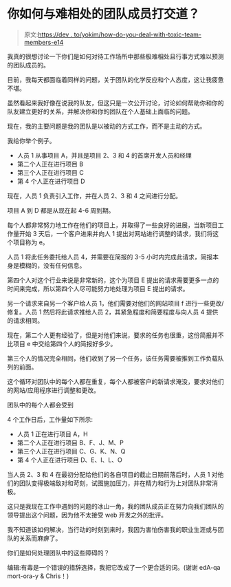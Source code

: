 # 你如何与难相处的团队成员打交道？

> 原文:[https://dev . to/yokim/how-do-you-deal-with-toxic-team-members-e14](https://dev.to/yokim/how-do-you-deal-with-toxic-team-members-e14)

我真的很想讨论一下你们是如何对待工作场所中那些极难相处且行事方式难以预测的团队成员的。

目前，我每天都面临着同样的问题，关于团队的化学反应和个人态度，这让我疲惫不堪。

虽然看起来我好像在说我的队友，但这只是一次公开讨论，讨论如何帮助你和你的队友建立更好的关系，并解决你和你的团队在个人基础上面临的问题。

现在，我的主要问题是我的团队是以被动的方式工作，而不是主动的方式。

我给你举个例子。

*   人员 1 从事项目 A，并且是项目 2、3 和 4 的首席开发人员和经理
*   第二个人正在进行项目 B
*   第三个人正在进行项目 C
*   第 4 个人正在进行项目 D

现在，人员 1 负责引入工作，并在人员 2、3 和 4 之间进行分配。

项目 A 到 D 都是从现在起 4-6 周到期。

每个人都非常努力地工作在他们的项目上，并取得了一些良好的进展，当新项目工作量开始 3 天后，一个客户进来并向人 1 提出对网站进行调整的请求，我们将这个项目称为 e。

人员 1 将此任务委托给人员 4，并需要在简报的 3-5 小时内完成此请求，简报本身是模糊的，没有任何信息。

第四个人对这个行业来说是非常新的，这个为项目 E 提出的请求需要更多一点的时间来完成，所以第四个人尽可能努力地处理为项目 E 提出的请求。

另一个请求来自另一个客户给人员 1，他们需要对他们的网站项目 f 进行一些更改/修复。人员 1 然后将此请求推给人员 2，其紧急程度和简要程度与向人员 4 提供的请求相同。

现在，第二个人更有经验了，但是对他们来说，要求的任务也很重，这份简报并不比项目 e 中交给第四个人的简报好多少。

第三个人的情况完全相同，他们收到了另一个任务，该任务需要被推到工作负载队列的前面。

这个循环对团队中的每个人都在重复，每个人都被客户的新请求淹没，要求对他们的网站/应用程序进行调整和更改。

团队中的每个人都会受到

4 个工作日后，工作量如下所示:

*   人员 1 正在进行项目 A，H
*   第二个人正在进行项目 B、F、J、M、P
*   第三个人正在进行项目 C、G、K、N、Q
*   第 4 个人正在进行项目 D、E、I、L、O

当人员 2、3 和 4 在最初分配给他们的各自项目的截止日期前落后时，人员 1 对他们的团队变得极端敌对和苛刻，试图施加压力，并在精力和行为上对团队非常消极。

这只是我现在工作中遇到的问题的冰山一角，我的团队成员正在努力向我们团队的领导提出这个问题，因为他不太接受 web 开发之外的批评。

我不知道该如何解决，当行动的时刻到来时，我因为害怕伤害我的职业生涯或与团队的关系而麻痹了。

你们是如何处理团队中的这些障碍的？

编辑:有毒是一个错误的措辞选择，我把它改成了一个更合适的词。(谢谢 edA-qa mort-ora-y & Chris！)